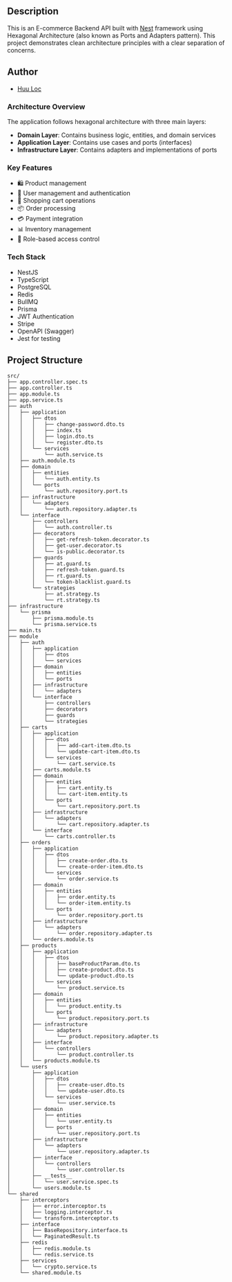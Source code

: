 ## Description

This is an E-commerce Backend API built with [Nest](https://github.com/nestjs/nest) framework using Hexagonal Architecture (also known as Ports and Adapters pattern). This project demonstrates clean architecture principles with a clear separation of concerns.

## Author

- [Huu Loc](https://github.com/huuloc2026)

### Architecture Overview

The application follows hexagonal architecture with three main layers:

- **Domain Layer**: Contains business logic, entities, and domain services
- **Application Layer**: Contains use cases and ports (interfaces)
- **Infrastructure Layer**: Contains adapters and implementations of ports

### Key Features

- 🛍️ Product management
- 👥 User management and authentication
- 🛒 Shopping cart operations
- 📦 Order processing
- 💳 Payment integration
- 📊 Inventory management
- 🔐 Role-based access control

### Tech Stack

- NestJS
- TypeScript
- PostgreSQL
- Redis
- BullMQ
- Prisma
- JWT Authentication
- Stripe
- OpenAPI (Swagger)
- Jest for testing

## Project Structure

```
src/
├── app.controller.spec.ts
├── app.controller.ts
├── app.module.ts
├── app.service.ts
├── auth
│   ├── application
│   │   ├── dtos
│   │   │   ├── change-password.dto.ts
│   │   │   ├── index.ts
│   │   │   ├── login.dto.ts
│   │   │   └── register.dto.ts
│   │   └── services
│   │       └── auth.service.ts
│   ├── auth.module.ts
│   ├── domain
│   │   ├── entities
│   │   │   └── auth.entity.ts
│   │   └── ports
│   │       └── auth.repository.port.ts
│   ├── infrastructure
│   │   └── adapters
│   │       └── auth.repository.adapter.ts
│   └── interface
│       ├── controllers
│       │   └── auth.controller.ts
│       ├── decorators
│       │   ├── get-refresh-token.decorator.ts
│       │   ├── get-user.decorator.ts
│       │   └── is-public.decorator.ts
│       ├── guards
│       │   ├── at.guard.ts
│       │   ├── refresh-token.guard.ts
│       │   ├── rt.guard.ts
│       │   └── token-blacklist.guard.ts
│       └── strategies
│           ├── at.strategy.ts
│           └── rt.strategy.ts
├── infrastructure
│   └── prisma
│       ├── prisma.module.ts
│       └── prisma.service.ts
├── main.ts
├── module
│   ├── auth
│   │   ├── application
│   │   │   ├── dtos
│   │   │   └── services
│   │   ├── domain
│   │   │   ├── entities
│   │   │   └── ports
│   │   ├── infrastructure
│   │   │   └── adapters
│   │   └── interface
│   │       ├── controllers
│   │       ├── decorators
│   │       ├── guards
│   │       └── strategies
│   ├── carts
│   │   ├── application
│   │   │   ├── dtos
│   │   │   │   ├── add-cart-item.dto.ts
│   │   │   │   └── update-cart-item.dto.ts
│   │   │   └── services
│   │   │       └── cart.service.ts
│   │   ├── carts.module.ts
│   │   ├── domain
│   │   │   ├── entities
│   │   │   │   ├── cart.entity.ts
│   │   │   │   └── cart-item.entity.ts
│   │   │   └── ports
│   │   │       └── cart.repository.port.ts
│   │   ├── infrastructure
│   │   │   └── adapters
│   │   │       └── cart.repository.adapter.ts
│   │   └── interface
│   │       └── carts.controller.ts
│   ├── orders
│   │   ├── application
│   │   │   ├── dtos
│   │   │   │   ├── create-order.dto.ts
│   │   │   │   └── create-order-item.dto.ts
│   │   │   └── services
│   │   │       └── order.service.ts
│   │   ├── domain
│   │   │   ├── entities
│   │   │   │   ├── order.entity.ts
│   │   │   │   └── order-item.entity.ts
│   │   │   └── ports
│   │   │       └── order.repository.port.ts
│   │   ├── infrastructure
│   │   │   └── adapters
│   │   │       └── order.repository.adapter.ts
│   │   └── orders.module.ts
│   ├── products
│   │   ├── application
│   │   │   ├── dtos
│   │   │   │   ├── baseProductParam.dto.ts
│   │   │   │   ├── create-product.dto.ts
│   │   │   │   └── update-product.dto.ts
│   │   │   └── services
│   │   │       └── product.service.ts
│   │   ├── domain
│   │   │   ├── entities
│   │   │   │   └── product.entity.ts
│   │   │   └── ports
│   │   │       └── product.repository.port.ts
│   │   ├── infrastructure
│   │   │   └── adapters
│   │   │       └── product.repository.adapter.ts
│   │   ├── interface
│   │   │   └── controllers
│   │   │       └── product.controller.ts
│   │   └── products.module.ts
│   └── users
│       ├── application
│       │   ├── dtos
│       │   │   ├── create-user.dto.ts
│       │   │   └── update-user.dto.ts
│       │   └── services
│       │       └── user.service.ts
│       ├── domain
│       │   ├── entities
│       │   │   └── user.entity.ts
│       │   └── ports
│       │       └── user.repository.port.ts
│       ├── infrastructure
│       │   └── adapters
│       │       └── user.repository.adapter.ts
│       ├── interface
│       │   └── controllers
│       │       └── user.controller.ts
│       ├── __tests__
│       │   └── user.service.spec.ts
│       └── users.module.ts
└── shared
    ├── interceptors
    │   ├── error.interceptor.ts
    │   ├── logging.interceptor.ts
    │   └── transform.interceptor.ts
    ├── interface
    │   ├── BaseRepository.interface.ts
    │   └── PaginatedResult.ts
    ├── redis
    │   ├── redis.module.ts
    │   └── redis.service.ts
    ├── services
    │   └── crypto.service.ts
    └── shared.module.ts
```
